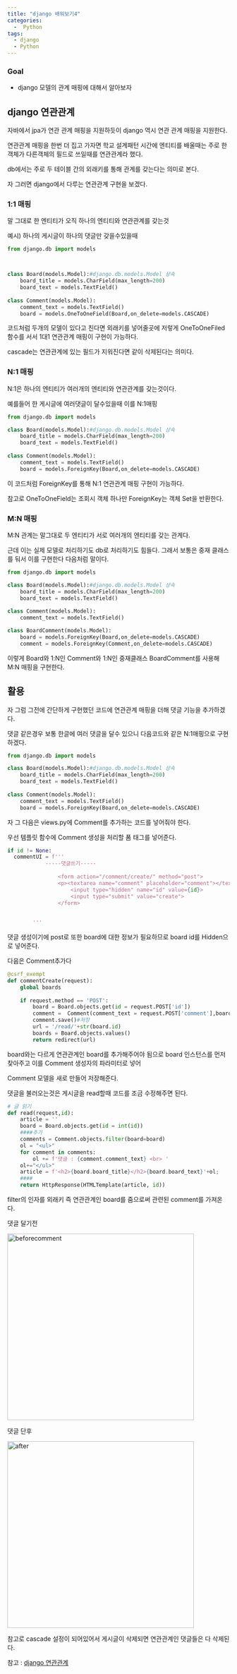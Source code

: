 ```yaml
---
title: "django 배워보기4"
categories:
  -  Python
tags:
  - django
  - Python
---
```



### Goal
 * django 모델의 관계 매핑에 대해서 알아보자 


## django 연관관계 

자바에서 jpa가 연관 관계 매핑을 지원하듯이 django 역시 연관 관계 매핑을 지원한다.

연관관계 매핑을 한번 더 집고 가자면 학교 설계패턴 시간에 엔티티를 배울때는 주로 한 객체가 다른객체의 필드로 쓰일때를 연관관계라 했다.

db에서는 주로 두 테이블 간의 외래키를 통해 관계를 갖는다는 의미로 본다.

자 그러면 django에서 다루는 연관관계 구현을 보겠다.


### 1:1 매핑

말 그대로 한 엔티티가 오직 하나의 엔티티와 연관관계를 갖는것

예시) 하나의 게시글이 하나의 댓글만 갖을수있을때 

```python
from django.db import models



class Board(models.Model):#django.db.models.Model 상속
    board_title = models.CharField(max_length=200)
    board_text = models.TextField()
    
class Comment(models.Model):
    comment_text = models.TextField()
    board = models.OneToOneField(Board,on_delete=models.CASCADE)
```

코드처럼 두개의 모델이 있다고 친다면 외래키를 넣어줄곳에 저렇게 OneToOneFiled 함수를 서서 1대1 연관관계 매핑이 구현이 가능하다.

cascade는 연관관계에 있는 필드가 지워진다면 같이 삭제된다는 의미다.

### N:1 매핑

N:1은 하나의 엔티티가 여러개의 엔티티와 연관관계를 갖는것이다.

예를들어 한 게시글에 여러댓글이 달수있을때 이를 N:1매핑

```python
from django.db import models

class Board(models.Model):#django.db.models.Model 상속
    board_title = models.CharField(max_length=200)
    board_text = models.TextField()
    
class Comment(models.Model):
    comment_text = models.TextField()
    board = models.ForeignKey(Board,on_delete=models.CASCADE)
```

이 코드처럼 ForeignKey를 통해 N:1 연관관계 매핑 구현이 가능하다.

참고로 OneToOneField는 조회시 객체 하나만 ForeignKey는 객체 Set을 반환한다.

### M:N 매핑

M:N 관계는 말그대로 두 엔티티가 서로 여러개의 엔티티를 갖는 관계다.

근데 이는 실제 모델로 처리하기도 db로 처리하기도 힘들다. 그래서 보통은 중재 클래스를 둬서 이를 구현한다 다음처럼 말이다.

```python
from django.db import models

class Board(models.Model):#django.db.models.Model 상속
    board_title = models.CharField(max_length=200)
    board_text = models.TextField()
    
class Comment(models.Model):
    comment_text = models.TextField()

class BoardComment(models.Model):
    board = models.ForeignKey(Board,on_delete=models.CASCADE)
    comment = models.ForeignKey(Comment,on_delete=models.CASCADE)

```

이렇게 Board와 1:N인 Comment와 1:N인 중재클래스 BoardComment를 사용해 M:N 매핑을 구현한다.

## 활용

자 그럼 그전에 간단하게 구현했던 코드에 연관관계 매핑을 더해 댓글 기능을 추가하겠다.

댓글 같은경우 보통 한글에 여러 댓글을 달수 있으니 다음코드와 같은 N:1매핑으로 구현하겠다.


```python
from django.db import models

class Board(models.Model):#django.db.models.Model 상속
    board_title = models.CharField(max_length=200)
    board_text = models.TextField()
    
class Comment(models.Model):
    comment_text = models.TextField()
    board = models.ForeignKey(Board,on_delete=models.CASCADE)
```

자 그 다음은 views.py에 Comment를 추가하는 코드를 넣어줘야 한다.

우선 템플릿 함수에 Comment 생성을 처리할 폼 태그를 넣어준다.

```python
if id != None:
  commentUI = f'''
            -----댓글쓰기-----
         
                <form action="/comment/create/" method="post">
                <p><textarea name="comment" placeholder="comment"></textarea></p>
                    <input type="hidden" name="id" value={id}>
                    <input type="submit" value="create">
                </form>
            
           
        '''
```
댓글 생성이기에 post로 또한 board에 대한 정보가 필요하므로 board id를 Hidden으로 넣어준다.

다음은 Comment추가다 

```python
@csrf_exempt
def commentCreate(request):
    global boards
    
    if request.method == 'POST':
        board = Board.objects.get(id = request.POST['id']) 
        comment =  Comment(comment_text = request.POST['comment'],board = board)#엔티티 생성
        comment.save()#저장 
        url = '/read/'+str(board.id)
        boards = Board.objects.values()
        return redirect(url)
```
board와는 다르게 연관관계인 board를 추가해주어야 됨으로 board 인스턴스를 먼저 찾아주고 이를 Comment 생성자의 파라미터로 넣어

Comment 모델을 새로 만들어 저장해준다.

댓글을 불러오는것은 게시글을 read할때 코드를 조금 수정해주면 된다.

```python
# 글 읽기
def read(request,id):
    article = ''
    board = Board.objects.get(id = int(id))
    ####추가
    comments = Comment.objects.filter(board=board)
    ol = "<ul>"
    for comment in comments:
        ol += f'댓글 : {comment.comment_text} <br> '
    ol+="</ul>"
    article = f'<h2>{board.board_title}</h2>{board.board_text}'+ol;
    ####
    return HttpResponse(HTMLTemplate(article, id))
```

filter의 인자를 외래키 즉 연관관계인 board를 줌으로써 관련된 comment를 가져온다.

댓글 달기전 

<img width="423" alt="beforecomment" src="https://user-images.githubusercontent.com/80839580/180605306-6bcf3b63-d3f1-456f-84fa-6acd4b151a71.png">

댓글 단후 

<img width="423" alt="after" src="https://user-images.githubusercontent.com/80839580/180605324-2b9da320-1f84-4997-9dbc-a84e4a254fe8.png">

참고로 cascade 설정이 되어있어서 게시글이 삭제되면 연관관계인 댓글들은 다 삭제된다.

참고 : 
[django 연관관계](https://devjaewoo.tistory.com/39)

